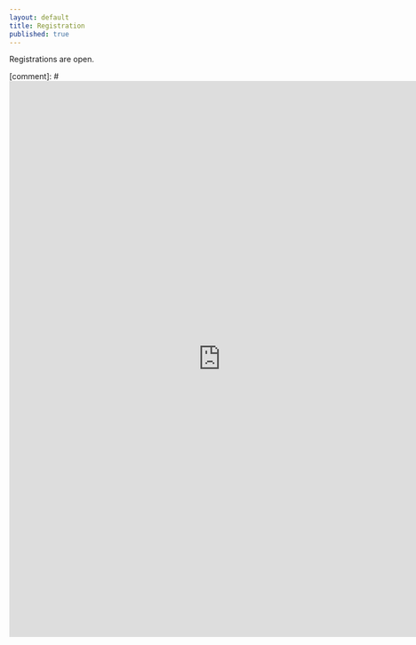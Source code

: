 ```yaml
---
layout: default
title: Registration
published: true
---
```


Registrations are open.


[comment]: # <iframe src="https://docs.google.com/forms/d/e/1FAIpQLSfm8lbiRGodXjaqRbMn9zmHJh7k_DSHqa0Kn7DGepVn3oKeaA/viewform?embedded=true" width="760" height="1000" frameborder="0" marginheight="0" marginwidth="0">Loading...</iframe>

